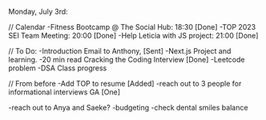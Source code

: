 Monday, July 3rd:

// Calendar
-Fitness Bootcamp @ The Social Hub: 18:30 [Done]
-TOP 2023 SEI Team Meeting: 20:00 [Done]
-Help Leticia with JS project: 21:00 [Done]

// To Do:
-Introduction Email to Anthony, [Sent]
-Next.js Project and learning.
-20 min read Cracking the Coding Interview [Done]
-Leetcode problem
-DSA Class progress

// From before
-Add TOP to resume [Added]
-reach out to 3 people for informational interviews GA [One]

-reach out to Anya and Saeke?
-budgeting
-check dental smiles balance
